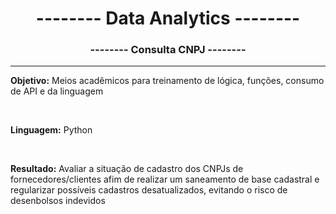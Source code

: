 <h1 align="center"> -------- Data Analytics --------</h1>
<h3 align="center"> -------- Consulta CNPJ --------</h3>
<hr>
<p> <strong>Objetivo:</strong> Meios acadêmicos para treinamento de lógica, funções, consumo de API e da linguagem </p>
<br>
<p> <strong>Linguagem:</strong> Python </p>
<br>
<p> <strong>Resultado:</strong> Avaliar a situação de cadastro dos CNPJs de fornecedores/clientes afim de realizar um saneamento de base cadastral e regularizar possíveis cadastros desatualizados,
evitando o risco de desenbolsos indevidos</p>
